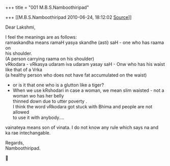+++
title = "001 M.B.S.Namboothiripad"

+++
[[M.B.S.Namboothiripad	2010-06-24, 18:12:02 [Source](https://groups.google.com/g/samskrita/c/pNZ4ppLwNTE)]]



Dear Lakshmi,

I feel the meanings are as follows:  
ramaskandha means ramaH yasya skandhe (asti) saH - one who has raama on  
his shoulder.  
(A person carrying raama on his shoulder)  
vRkodara - vRkasya udaram iva udaram yasay saH - Onw who has his waist  
like that of a Vrka  
(a healthy person who does not have fat accumulated on the waist)  
- or is it that one who is a glutton like a tiger?  
- When we use kRshodari in case a woman, we mean slim waisted - not a  
woman wo has her belly  
thinned down due to utter poverty .  
I think the word vRkodara got stuck with Bhima and people are not allowed  
to use it with anybody....

vainateya means son of vinata. I do not know any rule which says na and  
ka rae intechangable.

Regards,  
Namboothiripad.



